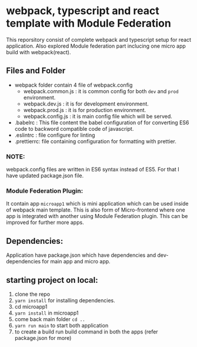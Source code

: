 # webpack, typescript and react template with Module Federation

This reporsitory consist of complete webpack and typescript setup for react application. Also explored Module federation part inclucing one micro app build with webpack(react).

## Files and Folder

- webpack folder contain 4 file of webpack.config
  - webpack.common.js : it is common config for both `dev` and `prod` environment.
  - webpack.dev.js : it is for development environment.
  - webpack.prod.js : it is for production environment.
  - webpack.config.js : it is main config file which will be served.
- .babelrc : This file content the babel configuration of for converting ES6 code to backword compatible code of javascript.
- .eslintrc : file configure for linting
- .prettierrc: file containing configuration for formatting with prettier.

### NOTE:

webpack.config files are written in ES6 syntax instead of ES5. For that I have updated package.json file.

### Module Federation Plugin:

It contain app `microapp1` which is mini application which can be used inside of webpack main template. This is also form of Micro-frontend where one app is integrated with another using Module Federation plugin. This can be improved for further more apps.

## Dependencies:

Application have package.json which have dependencies and dev-dependencies for main app and micro app.

## starting project on local:

1. clone the repo
2. `yarn install` for installing dependencies.
3. cd microapp1
4. `yarn install` in microapp1
5. come back main folder `cd ..`
6. `yarn run main` to start both application
7. to create a build run build command in both the apps (refer package.json for more)
